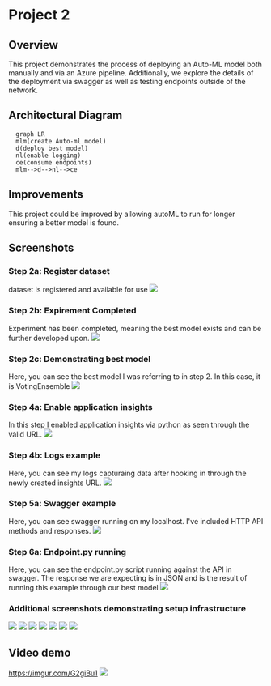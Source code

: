 # Project 2
## Overview
This project demonstrates the process of deploying an Auto-ML model both manually and via an Azure pipeline. Additionally, we explore the details of the deployment via swagger as well as testing endpoints outside of the network.
## Architectural Diagram

```mermaid
  graph LR
  mlm(create Auto-ml model)
  d(deploy best model)
  nl(enable logging)
  ce(consume endpoints)
  mlm-->d-->nl-->ce
```

## Improvements
This project could be improved by allowing autoML to run for longer ensuring a better model is found. 

## Screenshots

### Step 2a: Register dataset
dataset is registered and available for use
![](https://github.com/ThinPotato/nd00333_AZMLND_C2/blob/master/sample_screenshots/Untitled15.png)

### Step 2b: Expirement Completed
Experiment has been completed, meaning the best model exists and can be further developed upon.
![](https://github.com/ThinPotato/nd00333_AZMLND_C2/blob/master/sample_screenshots/Untitled14.png)

### Step 2c: Demonstrating best model
Here, you can see the best model I was referring to in step 2. In this case, it is VotingEnsemble
![](https://github.com/ThinPotato/nd00333_AZMLND_C2/blob/master/sample_screenshots/Untitled13.png)

### Step 4a: Enable application insights
In this step I enabled application insights via python as seen through the valid URL.
![](https://github.com/ThinPotato/nd00333_AZMLND_C2/blob/master/sample_screenshots/Untitled12.png)

### Step 4b: Logs example
Here, you can see my logs capturaing data after hooking in through the newly created insights URL.
![](https://github.com/ThinPotato/nd00333_AZMLND_C2/blob/master/sample_screenshots/Untitled11.png)

### Step 5a: Swagger example
Here, you can see swagger running on my localhost. I've included HTTP API methods and responses.
![](https://github.com/ThinPotato/nd00333_AZMLND_C2/blob/master/sample_screenshots/Untitled8.png)

### Step 6a: Endpoint.py running
Here, you can see the endpoint.py script running against the API in swagger. The response we are expecting is in JSON and is the result of running this example through our best model
![](https://github.com/ThinPotato/nd00333_AZMLND_C2/blob/master/sample_screenshots/Untitled7.png)


### Additional screenshots demonstrating setup infrastructure

![](https://github.com/ThinPotato/nd00333_AZMLND_C2/blob/master/sample_screenshots/Untitled6.png)
![](https://github.com/ThinPotato/nd00333_AZMLND_C2/blob/master/sample_screenshots/Untitled5.png)
![](https://github.com/ThinPotato/nd00333_AZMLND_C2/blob/master/sample_screenshots/Untitled4.png)
![](https://github.com/ThinPotato/nd00333_AZMLND_C2/blob/master/sample_screenshots/Untitled3.png)
![](https://github.com/ThinPotato/nd00333_AZMLND_C2/blob/master/sample_screenshots/Untitled2.png)
![](https://github.com/ThinPotato/nd00333_AZMLND_C2/blob/master/sample_screenshots/Untitled1.png)
![](https://github.com/ThinPotato/nd00333_AZMLND_C2/blob/master/sample_screenshots/Untitled.png)

## Video demo
https://imgur.com/G2giBu1
![](https://imgur.com/G2giBu1)
